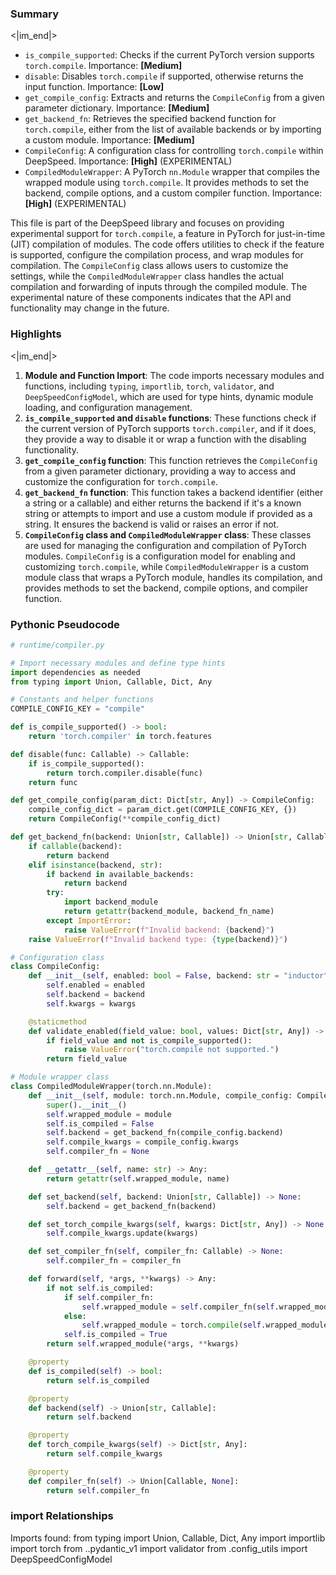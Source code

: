 

### Summary

<|im_end|>

* `is_compile_supported`: Checks if the current PyTorch version supports `torch.compile`. Importance: **[Medium]**
* `disable`: Disables `torch.compile` if supported, otherwise returns the input function. Importance: **[Low]**
* `get_compile_config`: Extracts and returns the `CompileConfig` from a given parameter dictionary. Importance: **[Medium]**
* `get_backend_fn`: Retrieves the specified backend function for `torch.compile`, either from the list of available backends or by importing a custom module. Importance: **[Medium]**
* `CompileConfig`: A configuration class for controlling `torch.compile` within DeepSpeed. Importance: **[High]** (EXPERIMENTAL)
* `CompiledModuleWrapper`: A PyTorch `nn.Module` wrapper that compiles the wrapped module using `torch.compile`. It provides methods to set the backend, compile options, and a custom compiler function. Importance: **[High]** (EXPERIMENTAL)

This file is part of the DeepSpeed library and focuses on providing experimental support for `torch.compile`, a feature in PyTorch for just-in-time (JIT) compilation of modules. The code offers utilities to check if the feature is supported, configure the compilation process, and wrap modules for compilation. The `CompileConfig` class allows users to customize the settings, while the `CompiledModuleWrapper` class handles the actual compilation and forwarding of inputs through the compiled module. The experimental nature of these components indicates that the API and functionality may change in the future.

### Highlights

<|im_end|>

1. **Module and Function Import**: The code imports necessary modules and functions, including `typing`, `importlib`, `torch`, `validator`, and `DeepSpeedConfigModel`, which are used for type hints, dynamic module loading, and configuration management.
2. **`is_compile_supported` and `disable` functions**: These functions check if the current version of PyTorch supports `torch.compiler`, and if it does, they provide a way to disable it or wrap a function with the disabling functionality.
3. **`get_compile_config` function**: This function retrieves the `CompileConfig` from a given parameter dictionary, providing a way to access and customize the configuration for `torch.compile`.
4. **`get_backend_fn` function**: This function takes a backend identifier (either a string or a callable) and either returns the backend if it's a known string or attempts to import and use a custom module if provided as a string. It ensures the backend is valid or raises an error if not.
5. **`CompileConfig` class and `CompiledModuleWrapper` class**: These classes are used for managing the configuration and compilation of PyTorch modules. `CompileConfig` is a configuration model for enabling and customizing `torch.compile`, while `CompiledModuleWrapper` is a custom module class that wraps a PyTorch module, handles its compilation, and provides methods to set the backend, compile options, and compiler function.

### Pythonic Pseudocode

```python
# runtime/compiler.py

# Import necessary modules and define type hints
import dependencies as needed
from typing import Union, Callable, Dict, Any

# Constants and helper functions
COMPILE_CONFIG_KEY = "compile"

def is_compile_supported() -> bool:
    return 'torch.compiler' in torch.features

def disable(func: Callable) -> Callable:
    if is_compile_supported():
        return torch.compiler.disable(func)
    return func

def get_compile_config(param_dict: Dict[str, Any]) -> CompileConfig:
    compile_config_dict = param_dict.get(COMPILE_CONFIG_KEY, {})
    return CompileConfig(**compile_config_dict)

def get_backend_fn(backend: Union[str, Callable]) -> Union[str, Callable]:
    if callable(backend):
        return backend
    elif isinstance(backend, str):
        if backend in available_backends:
            return backend
        try:
            import backend_module
            return getattr(backend_module, backend_fn_name)
        except ImportError:
            raise ValueError(f"Invalid backend: {backend}")
    raise ValueError(f"Invalid backend type: {type(backend)}")

# Configuration class
class CompileConfig:
    def __init__(self, enabled: bool = False, backend: str = "inductor", kwargs: Dict[str, Any] = {}):
        self.enabled = enabled
        self.backend = backend
        self.kwargs = kwargs

    @staticmethod
    def validate_enabled(field_value: bool, values: Dict[str, Any]) -> bool:
        if field_value and not is_compile_supported():
            raise ValueError("torch.compile not supported.")
        return field_value

# Module wrapper class
class CompiledModuleWrapper(torch.nn.Module):
    def __init__(self, module: torch.nn.Module, compile_config: CompileConfig = None):
        super().__init__()
        self.wrapped_module = module
        self.is_compiled = False
        self.backend = get_backend_fn(compile_config.backend)
        self.compile_kwargs = compile_config.kwargs
        self.compiler_fn = None

    def __getattr__(self, name: str) -> Any:
        return getattr(self.wrapped_module, name)

    def set_backend(self, backend: Union[str, Callable]) -> None:
        self.backend = get_backend_fn(backend)

    def set_torch_compile_kwargs(self, kwargs: Dict[str, Any]) -> None:
        self.compile_kwargs.update(kwargs)

    def set_compiler_fn(self, compiler_fn: Callable) -> None:
        self.compiler_fn = compiler_fn

    def forward(self, *args, **kwargs) -> Any:
        if not self.is_compiled:
            if self.compiler_fn:
                self.wrapped_module = self.compiler_fn(self.wrapped_module)
            else:
                self.wrapped_module = torch.compile(self.wrapped_module, backend=self.backend, **self.compile_kwargs)
            self.is_compiled = True
        return self.wrapped_module(*args, **kwargs)

    @property
    def is_compiled(self) -> bool:
        return self.is_compiled

    @property
    def backend(self) -> Union[str, Callable]:
        return self.backend

    @property
    def torch_compile_kwargs(self) -> Dict[str, Any]:
        return self.compile_kwargs

    @property
    def compiler_fn(self) -> Union[Callable, None]:
        return self.compiler_fn
```


### import Relationships

Imports found:
from typing import Union, Callable, Dict, Any
import importlib
import torch
from ..pydantic_v1 import validator
from .config_utils import DeepSpeedConfigModel